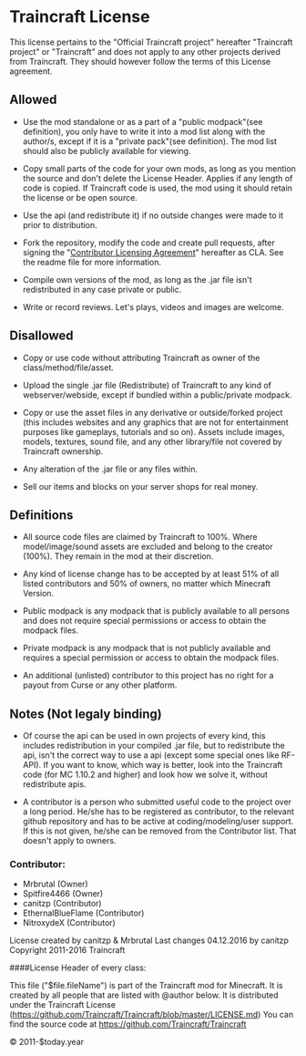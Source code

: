 # Traincraft License

This license pertains to the "Official Traincraft project" hereafter "Traincraft project" or "Traincraft" and does not apply to any other projects
derived from Traincraft. They should however follow the terms of this License agreement.

## Allowed
* Use the mod standalone or as a part of a "public modpack"(see definition), you only have to write it into a mod list along with the author/s, 
  except if it is a "private pack"(see definition). The mod list should also be publicly available for viewing.

* Copy small parts of the code for your own mods, as long as you mention the source and don't delete the License Header.
  Applies if any length of code is copied. If Traincraft code is used, the mod using it should retain the license or be open source.

* Use the api (and redistribute it) if no outside changes were made to it prior to distribution.

* Fork the repository, modify the code and create pull requests, after signing the "[Contributor Licensing Agreement](https://cla-assistant.io/Mrbrutal/Traincraft)" hereafter as CLA.
  See the readme file for more information.

* Compile own versions of the mod, as long as the .jar file isn't redistributed in any case private or public.

* Write or record reviews. Let's plays, videos and images are welcome.
   
## Disallowed
* Copy or use code without attributing Traincraft as owner of the class/method/file/asset.

* Upload the single .jar file (Redistribute) of Traincraft to any kind of webserver/webside, except if bundled within a public/private modpack.

* Copy or use the asset files in any derivative or outside/forked project (this includes websites and any graphics that are not for entertainment purposes like gameplays, tutorials and so on). Assets include images, models, textures, sound file, 
  and any other library/file not covered by Traincraft ownership.

* Any alteration of the .jar file or any files within.

* Sell our items and blocks on your server shops for real money.

## Definitions

* All source code files are claimed by Traincraft to 100%. Where model/image/sound assets are excluded and belong to the creator (100%).
  They remain in the mod at their discretion.

* Any kind of license change has to be accepted by at least 51% of all listed contributors and 50% of owners, no matter which Minecraft Version.
  
* Public modpack is any modpack that is publicly available to all persons and does not require special permissions or access to obtain the modpack files.

* Private modpack is any modpack that is not publicly available and requires a special permission or access to obtain the modpack files.

* An additional (unlisted) contributor to this project has no right for a payout from Curse or any other platform.
   
## Notes (Not legaly binding)

* Of course the api can be used in own projects of every kind, this includes redistribution in your compiled .jar file, but
  to redistribute the api, isn't the correct way to use a api (except some special ones like RF-API). If you want to know,
  which way is better, look into the Traincraft code (for MC 1.10.2 and higher) and look how we solve it, without redistribute apis.
   
* A contributor is a person who submitted useful code to the project over a long period. He/she has to be registered as contributor,
  to the relevant github repository and has to be active at coding/modeling/user support. If this is not given, he/she can be removed from the Contributor list.
  That doesn't apply to owners.


### Contributor:
* Mrbrutal (Owner)
* Spitfire4466 (Owner)
* canitzp (Contributor)
* EthernalBlueFlame (Contributor)
* NitroxydeX (Contributor)


License created by canitzp & Mrbrutal
Last changes 04.12.2016 by canitzp
Copyright 2011-2016 Traincraft

####License Header of every class:

This file ("$file.fileName") is part of the Traincraft mod for Minecraft.
It is created by all people that are listed with @author below.
It is distributed under the Traincraft License (https://github.com/Traincraft/Traincraft/blob/master/LICENSE.md)
You can find the source code at https://github.com/Traincraft/Traincraft

© 2011-$today.year
